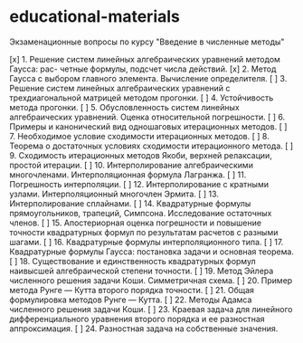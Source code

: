 # educational-materials

Экзаменационные вопросы по курсу "Введение в численные методы"

[x] 1. Решение систем линейных алгебраических уравнений методом Гаусса: рас-
четные формулы, подсчет числа действий.
[x] 2. Метод Гаусса с выбором главного элемента. Вычисление определителя.
[ ] 3. Решение систем линейных алгебраических уравнений с трехдиагональной матрицей методом прогонки.
[ ] 4. Устойчивость метода прогонки.
[ ] 5. Обусловленность систем линейных алгебраических уравнений. Оценка относительной погрешности.
[ ] 6. Примеры и канонический вид одношаговых итерационных методов.
[ ] 7. Необходимое условие сходимости итерационных методов.
[ ] 8. Теорема о достаточных условиях сходимости итерационного метода.
[ ] 9. Сходимость итерационных методов Якоби, верхней релаксации, простой итерации.
[ ] 10. Интерполирование алгебраическими многочленами. Интерполяционная формула Лагранжа.
[ ] 11. Погрешность интерполяции.
[ ] 12. Интерполирование с кратными узлами. Интерполяционный многочлен Эрмита.
[ ] 13. Интерполирование сплайнами.
[ ] 14. Квадратурные формулы прямоугольников, трапеций, Симпсона. Исследование остаточных членов.
[ ] 15. Апостериорная оценка погрешности и повышение точности квадратурных формул по результатам расчетов с разными шагами.
[ ] 16. Квадратурные формулы интерполяционного типа.
[ ] 17. Квадратурные формулы Гаусса: постановка задачи и основная теорема.
[ ] 18. Существование и единственность квадратурных формул наивысшей алгебраической степени точности.
[ ] 19. Метод Эйлера численного решения задачи Коши. Симметричная схема.
[ ] 20. Пример метода Рунге — Кутта второго порядка точности.
[ ] 21. Общая формулировка методов Рунге — Кутта.
[ ] 22. Методы Адамса численного решения задачи Коши.
[ ] 23. Краевая задача для линейного дифференциального уравнения второго порядка и ее разностная аппроксимация.
[ ] 24. Разностная задача на собственные значения.